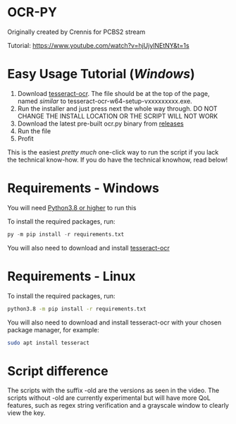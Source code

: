 # OCR-PY
Originally created by Crennis for PCBS2 stream

Tutorial: https://www.youtube.com/watch?v=hjUjylNEtNY&t=1s

# Easy Usage Tutorial (*Windows*)

1. Download [tesseract-ocr](https://github.com/UB-Mannheim/tesseract/wiki). The file should be at the top of the page, named *similar* to tesseract-ocr-w64-setup-vxxxxxxxxx.exe.
2. Run the installer and just press next the whole way through. DO NOT CHANGE THE INSTALL LOCATION OR THE SCRIPT WILL NOT WORK
3. Download the latest pre-built ocr.py binary from [releases](https://github.com/iCallH4x/OCR-PY/releases)
4. Run the file
5. Profit

This is the easiest *pretty much* one-click way to run the script if you lack the technical know-how. If you do have the technical knowhow, read below!

# Requirements - Windows
You will need [Python3.8 or higher](https://www.python.org/downloads/) to run this

To install the required packages, run:
```py
py -m pip install -r requirements.txt
```
You will also need to download and install [tesseract-ocr](https://github.com/UB-Mannheim/tesseract/wiki)

# Requirements - Linux
To install the required packages, run:
```bash
python3.8 -m pip install -r requirements.txt
```
You will also need to download and install tesseract-ocr with your chosen package manager, for example:
```bash
sudo apt install tesseract
```
# Script difference

The scripts with the suffix -old are the versions as seen in the video. The scripts without -old are currently experimental but will have more QoL features, such as regex string verification and a grayscale window to clearly view the key.
